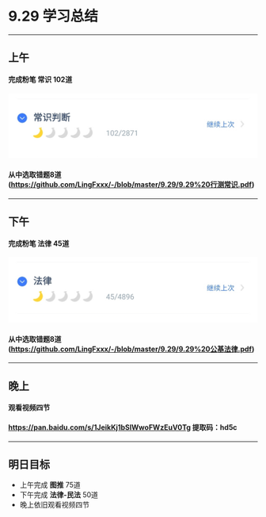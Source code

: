 # 9.29 学习总结
---
## 上午
#### 完成粉笔  **常识**  102道
 ![image](https://github.com/LingFxxx/-/blob/master/9.29/1.jpg)
#### 从中选取错题8道(https://github.com/LingFxxx/-/blob/master/9.29/9.29%20行测常识.pdf)
---
## 下午
#### 完成粉笔  **法律**  45道
![image](https://github.com/LingFxxx/-/blob/master/9.29/2.jpg)
#### 从中选取错题8道(https://github.com/LingFxxx/-/blob/master/9.29/9.29%20公基法律.pdf)
---
## 晚上
#### 观看视频四节
#### https://pan.baidu.com/s/1JeikKj1bSlWwoFWzEuV0Tg  提取码：hd5c
---
## 明日目标
- 上午完成 **图推** 75道
- 下午完成 **法律-民法** 50道
- 晚上依旧观看视频四节
